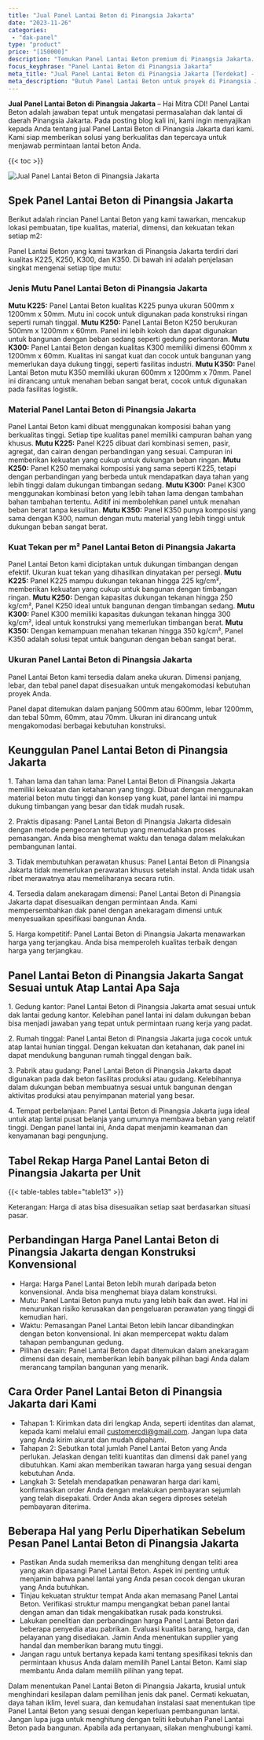 ```yaml
---
title: "Jual Panel Lantai Beton di Pinangsia Jakarta"
date: "2023-11-26"
categories:
 - "dak-panel"
type: "product"
price: "[150000]"
description: "Temukan Panel Lantai Beton premium di Pinangsia Jakarta. Panel Lantai Beton dirancang untuk kebutuhan konstruksi modern dengan performa andalan. Hubungi kami sekarang."
focus_keyphrase: "Panel Lantai Beton di Pinangsia Jakarta"
meta_title: "Jual Panel Lantai Beton di Pinangsia Jakarta [Terdekat] - CDI"
meta_description: "Butuh Panel Lantai Beton untuk proyek di Pinangsia Jakarta?. Tersedia Panel Lantai Beton premium untuk pembangunan. Penawaran spesial hanya di sini."
---
```


**Jual Panel Lantai Beton di Pinangsia Jakarta** – Hai Mitra CDI! Panel Lantai Beton adalah jawaban tepat untuk mengatasi permasalahan dak lantai di daerah Pinangsia Jakarta. Pada posting blog kali ini, kami ingin menyajikan kepada Anda tentang jual Panel Lantai Beton di Pinangsia Jakarta dari kami. Kami siap memberikan solusi yang berkualitas dan tepercaya untuk menjawab permintaan lantai beton Anda.

{{< toc >}}

![Jual Panel Lantai Beton di Pinangsia Jakarta](/images/dak-panel/dak-panel-22.jpg)

## Spek Panel Lantai Beton di Pinangsia Jakarta

Berikut adalah rincian Panel Lantai Beton yang kami tawarkan, mencakup lokasi pembuatan, tipe kualitas, material, dimensi, dan kekuatan tekan setiap m2:

Panel Lantai Beton yang kami tawarkan di Pinangsia Jakarta terdiri dari kualitas K225, K250, K300, dan K350. Di bawah ini adalah penjelasan singkat mengenai setiap tipe mutu:

### Jenis Mutu Panel Lantai Beton di Pinangsia Jakarta

**Mutu K225:** Panel Lantai Beton kualitas K225 punya ukuran 500mm x 1200mm x 50mm. Mutu ini cocok untuk digunakan pada konstruksi ringan seperti rumah tinggal.
**Mutu K250:** Panel Lantai Beton K250 berukuran 500mm x 1200mm x 60mm. Panel ini lebih kokoh dan dapat digunakan untuk bangunan dengan beban sedang seperti gedung perkantoran.
**Mutu K300:** Panel Lantai Beton dengan kualitas K300 memiliki dimensi 600mm x 1200mm x 60mm. Kualitas ini sangat kuat dan cocok untuk bangunan yang memerlukan daya dukung tinggi, seperti fasilitas industri.
**Mutu K350:** Panel Lantai Beton mutu K350 memiliki ukuran 600mm x 1200mm x 70mm. Panel ini dirancang untuk menahan beban sangat berat, cocok untuk digunakan pada fasilitas logistik.

### Material Panel Lantai Beton di Pinangsia Jakarta

Panel Lantai Beton kami dibuat menggunakan komposisi bahan yang berkualitas tinggi. Setiap tipe kualitas panel memiliki campuran bahan yang khusus.
**Mutu K225:** Panel K225 dibuat dari kombinasi semen, pasir, agregat, dan cairan dengan perbandingan yang sesuai. Campuran ini memberikan kekuatan yang cukup untuk dukungan beban ringan.
**Mutu K250:** Panel K250 memakai komposisi yang sama seperti K225, tetapi dengan perbandingan yang berbeda untuk mendapatkan daya tahan yang lebih tinggi dalam dukungan timbangan sedang.
**Mutu K300:** Panel K300 menggunakan kombinasi beton yang lebih tahan lama dengan tambahan bahan tambahan tertentu. Aditif ini membolehkan panel untuk menahan beban berat tanpa kesulitan.
**Mutu K350:** Panel K350 punya komposisi yang sama dengan K300, namun dengan mutu material yang lebih tinggi untuk dukungan beban sangat berat.

### Kuat Tekan per m² Panel Lantai Beton di Pinangsia Jakarta

Panel Lantai Beton kami diciptakan untuk dukungan timbangan dengan efektif. Ukuran kuat tekan yang dihasilkan dinyatakan per persegi.
**Mutu K225:** Panel K225 mampu dukungan tekanan hingga 225 kg/cm², memberikan kekuatan yang cukup untuk bangunan dengan timbangan ringan.
**Mutu K250:** Dengan kapasitas dukungan tekanan hingga 250 kg/cm², Panel K250 ideal untuk bangunan dengan timbangan sedang.
**Mutu K300:** Panel K300 memiliki kapasitas dukungan tekanan hingga 300 kg/cm², ideal untuk konstruksi yang memerlukan timbangan berat.
**Mutu K350:** Dengan kemampuan menahan tekanan hingga 350 kg/cm², Panel K350 adalah solusi tepat untuk bangunan dengan beban sangat berat.

### Ukuran Panel Lantai Beton di Pinangsia Jakarta

Panel Lantai Beton kami tersedia dalam aneka ukuran. Dimensi panjang, lebar, dan tebal panel dapat disesuaikan untuk mengakomodasi kebutuhan proyek Anda.

Panel dapat ditemukan dalam panjang 500mm atau 600mm, lebar 1200mm, dan tebal 50mm, 60mm, atau 70mm. Ukuran ini dirancang untuk mengakomodasi berbagai kebutuhan konstruksi.

## Keunggulan Panel Lantai Beton di Pinangsia Jakarta

1\.  Tahan lama dan tahan lama: Panel Lantai Beton di Pinangsia Jakarta memiliki kekuatan dan ketahanan yang tinggi. Dibuat dengan menggunakan material beton mutu tinggi dan konsep yang kuat, panel lantai ini mampu dukung timbangan yang besar dan tidak mudah rusak.

2\.  Praktis dipasang: Panel Lantai Beton di Pinangsia Jakarta didesain dengan metode pengecoran tertutup yang memudahkan proses pemasangan. Anda bisa menghemat waktu dan tenaga dalam melakukan pembangunan lantai.

3\.  Tidak membutuhkan perawatan khusus: Panel Lantai Beton di Pinangsia Jakarta tidak memerlukan perawatan khusus setelah instal. Anda tidak usah ribet merawatnya atau memeliharanya secara rutin.

4\.  Tersedia dalam anekaragam dimensi: Panel Lantai Beton di Pinangsia Jakarta dapat disesuaikan dengan permintaan Anda. Kami mempersembahkan dak panel dengan anekaragam dimensi untuk menyesuaikan spesifikasi bangunan Anda.

5\.  Harga kompetitif: Panel Lantai Beton di Pinangsia Jakarta menawarkan harga yang terjangkau. Anda bisa memperoleh kualitas terbaik dengan harga yang terjangkau.

## Panel Lantai Beton di Pinangsia Jakarta Sangat Sesuai untuk Atap Lantai Apa Saja

1\.  Gedung kantor: Panel Lantai Beton di Pinangsia Jakarta amat sesuai untuk dak lantai gedung kantor. Kelebihan panel lantai ini dalam dukungan beban bisa menjadi jawaban yang tepat untuk permintaan ruang kerja yang padat.

2\.  Rumah tinggal: Panel Lantai Beton di Pinangsia Jakarta juga cocok untuk atap lantai hunian tinggal. Dengan kekuatan dan ketahanan, dak panel ini dapat mendukung bangunan rumah tinggal dengan baik.

3\.  Pabrik atau gudang: Panel Lantai Beton di Pinangsia Jakarta dapat digunakan pada dak beton fasilitas produksi atau gudang. Kelebihannya dalam dukungan beban membuatnya sesuai untuk bangunan dengan aktivitas produksi atau penyimpanan material yang besar.

4\.  Tempat perbelanjaan: Panel Lantai Beton di Pinangsia Jakarta juga ideal untuk atap lantai pusat belanja yang umumnya membawa beban yang relatif tinggi. Dengan panel lantai ini, Anda dapat menjamin keamanan dan kenyamanan bagi pengunjung.

## Tabel Rekap Harga Panel Lantai Beton di Pinangsia Jakarta per Unit

{{< table-tables table="table13" >}}

Keterangan: Harga di atas bisa disesuaikan setiap saat berdasarkan situasi pasar.

## Perbandingan Harga Panel Lantai Beton di Pinangsia Jakarta dengan Konstruksi Konvensional

*   Harga: Harga Panel Lantai Beton lebih murah daripada beton konvensional. Anda bisa menghemat biaya dalam konstruksi.
*   Mutu: Panel Lantai Beton punya mutu yang lebih baik dan awet. Hal ini menurunkan risiko kerusakan dan pengeluaran perawatan yang tinggi di kemudian hari.
*   Waktu: Pemasangan Panel Lantai Beton lebih lancar dibandingkan dengan beton konvensional. Ini akan mempercepat waktu dalam tahapan pembangunan gedung.
*   Pilihan desain: Panel Lantai Beton dapat ditemukan dalam anekaragam dimensi dan desain, memberikan lebih banyak pilihan bagi Anda dalam merancang tampilan bangunan yang menarik.

## Cara Order Panel Lantai Beton di Pinangsia Jakarta dari Kami

*   Tahapan 1: Kirimkan data diri lengkap Anda, seperti identitas dan alamat, kepada kami melalui email customercdi@gmail.com. Jangan lupa data yang Anda kirim akurat dan mudah dipahami.
*   Tahapan 2: Sebutkan total jumlah Panel Lantai Beton yang Anda perlukan. Jelaskan dengan teliti kuantitas dan dimensi dak panel yang dibutuhkan. Kami akan memberikan tawaran harga yang sesuai dengan kebutuhan Anda.
*   Langkah 3: Setelah mendapatkan penawaran harga dari kami, konfirmasikan order Anda dengan melakukan pembayaran sejumlah yang telah disepakati. Order Anda akan segera diproses setelah pembayaran diterima.
## Beberapa Hal yang Perlu Diperhatikan Sebelum Pesan Panel Lantai Beton di Pinangsia Jakarta

*   Pastikan Anda sudah memeriksa dan menghitung dengan teliti area yang akan dipasangi Panel Lantai Beton. Aspek ini penting untuk menjamin bahwa panel lantai yang Anda pesan cocok dengan ukuran yang Anda butuhkan.
*   Tinjau kekuatan struktur tempat Anda akan memasang Panel Lantai Beton. Verifikasi struktur mampu mengangkat beban panel lantai dengan aman dan tidak mengakibatkan rusak pada konstruksi.
*   Lakukan penelitian dan perbandingan harga Panel Lantai Beton dari beberapa penyedia atau pabrikan. Evaluasi kualitas barang, harga, dan pelayanan yang disediakan. Jamin Anda menentukan supplier yang handal dan memberikan barang mutu tinggi.
*   Jangan ragu untuk bertanya kepada kami tentang spesifikasi teknis dan permintaan khusus Anda dalam memilih Panel Lantai Beton. Kami siap membantu Anda dalam memilih pilihan yang tepat.

Dalam menentukan Panel Lantai Beton di Pinangsia Jakarta, krusial untuk menghindari kesilapan dalam pemilihan jenis dak panel. Cermati kekuatan, daya tahan iklim, level suara, dan kemudahan instalasi saat menentukan tipe Panel Lantai Beton yang sesuai dengan keperluan pembangunan lantai. Jangan lupa juga untuk menghitung dengan teliti kebutuhan Panel Lantai Beton pada bangunan. Apabila ada pertanyaan, silakan menghubungi kami.